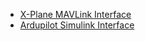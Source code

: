   * [X-Plane MAVLink Interface](MAVLinkXPlane.md)
  * [Ardupilot Simulink Interface](APMSimulink.md)